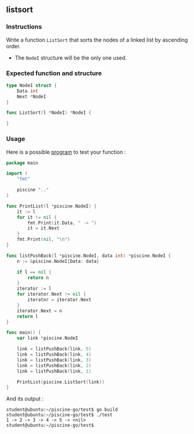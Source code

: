 ## listsort

### Instructions

Write a function `ListSort` that sorts the nodes of a linked list by ascending order.

- The `NodeI` structure will be the only one used.

### Expected function and structure

```go
type NodeI struct {
	Data int
	Next *NodeI
}

func ListSort(l *NodeI) *NodeI {

}
```

### Usage

Here is a possible [program](TODO-LINK) to test your function :

```go
package main

import (
	"fmt"

	piscine ".."
)

func PrintList(l *piscine.NodeI) {
	it := l
	for it != nil {
		fmt.Print(it.Data, " -> ")
		it = it.Next
	}
	fmt.Print(nil, "\n")
}

func listPushBack(l *piscine.NodeI, data int) *piscine.NodeI {
	n := &piscine.NodeI{Data: data}

	if l == nil {
		return n
	}
	iterator := l
	for iterator.Next != nil {
		iterator = iterator.Next
	}
	iterator.Next = n
	return l
}

func main() {
	var link *piscine.NodeI

	link = listPushBack(link, 5)
	link = listPushBack(link, 4)
	link = listPushBack(link, 3)
	link = listPushBack(link, 2)
	link = listPushBack(link, 1)

	PrintList(piscine.ListSort(link))
}
```

And its output :

```console
student@ubuntu:~/piscine-go/test$ go build
student@ubuntu:~/piscine-go/test$ ./test
1 -> 2 -> 3 -> 4 -> 5 -> <nil>
student@ubuntu:~/piscine-go/test$
```
